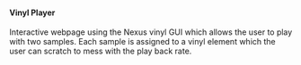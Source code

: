 #### Vinyl Player

Interactive webpage using the Nexus vinyl GUI which allows the user to play with two samples.
Each sample is assigned to a vinyl element which the user can scratch to mess with the play back rate.
